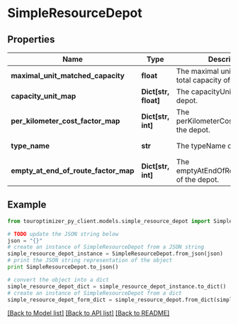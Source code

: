 # SimpleResourceDepot


## Properties

Name | Type | Description | Notes
------------ | ------------- | ------------- | -------------
**maximal_unit_matched_capacity** | **float** | The maximal unit matched total capacity of the depot. | 
**capacity_unit_map** | **Dict[str, float]** | The capacityUnitMap of the depot. | [optional] 
**per_kilometer_cost_factor_map** | **Dict[str, int]** | The perKilometerCostFactorMap of the depot. | [optional] 
**type_name** | **str** | The typeName of the object | [default to 'SimpleResourceDepot']
**empty_at_end_of_route_factor_map** | **Dict[str, int]** | The emptyAtEndOfRouteFactorMap of the depot. | [optional] 

## Example

```python
from touroptimizer_py_client.models.simple_resource_depot import SimpleResourceDepot

# TODO update the JSON string below
json = "{}"
# create an instance of SimpleResourceDepot from a JSON string
simple_resource_depot_instance = SimpleResourceDepot.from_json(json)
# print the JSON string representation of the object
print SimpleResourceDepot.to_json()

# convert the object into a dict
simple_resource_depot_dict = simple_resource_depot_instance.to_dict()
# create an instance of SimpleResourceDepot from a dict
simple_resource_depot_form_dict = simple_resource_depot.from_dict(simple_resource_depot_dict)
```
[[Back to Model list]](../README.md#documentation-for-models) [[Back to API list]](../README.md#documentation-for-api-endpoints) [[Back to README]](../README.md)



